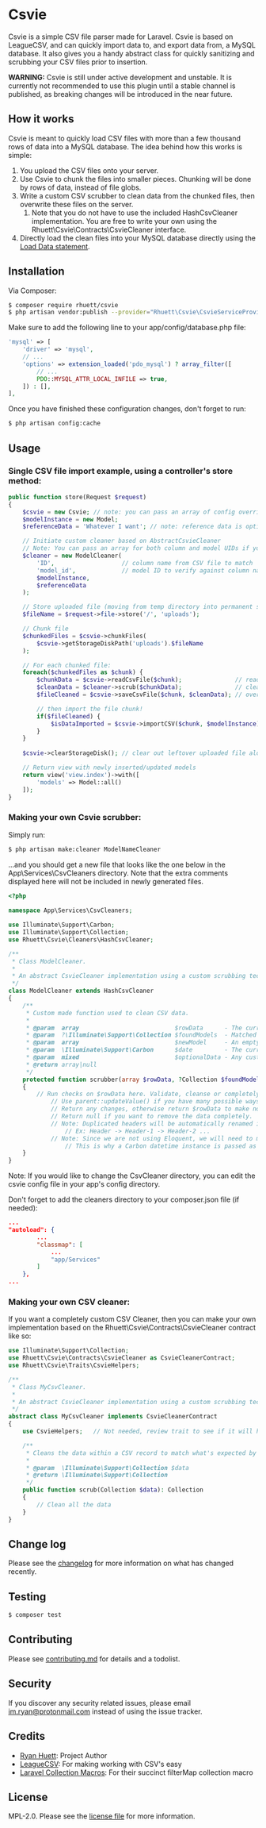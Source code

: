 # Csvie

Csvie is a simple CSV file parser made for Laravel. Csvie is based on LeagueCSV, and can quickly import data to, and export data from, a MySQL database. It also gives you a handy abstract class for quickly sanitizing and scrubbing your CSV files prior to insertion.

**WARNING:** Csvie is still under active development and unstable. It is currently not recommended to use this plugin until a stable channel is published, as breaking changes will be introduced in the near future.

## How it works

Csvie is meant to quickly load CSV files with more than a few thousand rows of data into a MySQL database. The idea behind how this works is simple:
1. You upload the CSV files onto your server.
2. Use Csvie to chunk the files into smaller pieces. Chunking will be done by rows of data, instead of file globs.
3. Write a custom CSV scrubber to clean data from the chunked files, then overwrite these files on the server.
   1. Note that you do not have to use the included HashCsvCleaner implementation. You are free to write your own using the Rhuett\Csvie\Contracts\CsvieCleaner interface.
4. Directly load the clean files into your MySQL database directly using the [Load Data statement](https://dev.mysql.com/doc/refman/8.0/en/load-data.html).

## Installation

Via Composer:

``` bash
$ composer require rhuett/csvie
$ php artisan vendor:publish --provider="Rhuett\Csvie\CsvieServiceProvider"
```

Make sure to add the following line to your app/config/database.php file:

``` php
'mysql' => [
    'driver' => 'mysql',
    // ...
    'options' => extension_loaded('pdo_mysql') ? array_filter([
        // ...
        PDO::MYSQL_ATTR_LOCAL_INFILE => true,
    ]) : [],
],
```
Once you have finished these configuration changes, don't forget to run:

``` bash
$ php artisan config:cache
```

## Usage

### Single CSV file import example, using a controller's store method:

``` php
public function store(Request $request)
{
    $csvie = new Csvie; // note: you can pass an array of config overrides if needed
    $modelInstance = new Model;
    $referenceData = 'Whatever I want'; // note: reference data is optional

    // Initiate custom cleaner based on AbstractCsvieCleaner
    // Note: You can pass an array for both column and model UIDs if you need to verify against multiple columns
    $cleaner = new ModelCleaner(
        'ID',                   // column name from CSV file to match
        'model_id',             // model ID to verify against column name
        $modelInstance,
        $referenceData  
    );

    // Store uploaded file (moving from temp directory into permanent storage)
    $fileName = $request->file->store('/', 'uploads');

    // Chunk file
    $chunkedFiles = $csvie->chunkFiles(
        $csvie->getStorageDiskPath('uploads').$fileName
    );

    // For each chunked file:
    foreach($chunkedFiles as $chunk) {
        $chunkData = $csvie->readCsvFile($chunk);               // read data from the file chunk,
        $cleanData = $cleaner->scrub($chunkData);               // clean the data,
        $fileCleaned = $csvie->saveCsvFile($chunk, $cleanData); // overwrite changes to the file chunk,

        // then import the file chunk!
        if($fileCleaned) {
            $isDataImported = $csvie->importCSV($chunk, $modelInstance);
        }
    }
    
    $csvie->clearStorageDisk(); // clear out leftover uploaded file along with its chunks

    // Return view with newly inserted/updated models
    return view('view.index')->with([
        'models' => Model::all()
    ]);
}
```

### Making your own Csvie scrubber:

Simply run:

``` bash
$ php artisan make:cleaner ModelNameCleaner
```

...and you should get a new file that looks like the one below in the App\Services\CsvCleaners directory. Note that the extra comments displayed here will not be included in newly generated files.

```php
<?php
 
namespace App\Services\CsvCleaners;

use Illuminate\Support\Carbon;
use Illuminate\Support\Collection;
use Rhuett\Csvie\Cleaners\HashCsvCleaner;

/**
 * Class ModelCleaner.
 * 
 * An abstract CsvieCleaner implementation using a custom scrubbing technique based on your needs.
 */
class ModelCleaner extends HashCsvCleaner
{
    /**
     * Custom made function used to clean CSV data.
     *
     * @param  array                           $rowData      - The current row of data pulled from your CSV.
     * @param  ?\Illuminate\Support\Collection $foundModels  - Matched model(s) based on your CSV, otherwise contains null.
     * @param  array                           $newModel     - An empty model indexed with appropriate keys based on your model.
     * @param  \Illuminate\Support\Carbon      $date         - The current date used for timestamps.
     * @param  mixed                           $optionalData - Any custom data that you want to reference in the scrubber.
     * @return array|null
     */
    protected function scrubber(array $rowData, ?Collection $foundModels, array $newModel, Carbon $date, $optionalData)
    {
        // Run checks on $rowData here. Validate, cleanse or completely change!
            // Use parent::updateValue() if you have many possible ways to update a single value within $rowData. Check the function for more information.
            // Return any changes, otherwise return $rowData to make no changes.
            // Return null if you want to remove the data completely.
            // Note: Duplicated headers will be automatically renamed in $rowData.
                // Ex: Header -> Header-1 -> Header-2 ...
            // Note: Since we are not using Eloquent, we will need to manage our timestamps manually.
                // This is why a Carbon datetime instance is passed as a parameter.
    }
}
```

Note: If you would like to change the CsvCleaner directory, you can edit the csvie config file in your app's config directory.

Don't forget to add the cleaners directory to your composer.json file (if needed):

```json
...
"autoload": {
        ...
        "classmap": [
            ...
            "app/Services"
        ]
    },
...
```

### Making your own CSV cleaner:

If you want a completely custom CSV Cleaner, then you can make your own implementation based on the Rhuett\Csvie\Contracts\CsvieCleaner contract like so:


```php
use Illuminate\Support\Collection;
use Rhuett\Csvie\Contracts\CsvieCleaner as CsvieCleanerContract;
use Rhuett\Csvie\Traits\CsvieHelpers;

/**
 * Class MyCsvCleaner.
 * 
 * An abstract CsvieCleaner implementation using a custom scrubbing technique based on your needs.
 */
abstract class MyCsvCleaner implements CsvieCleanerContract
{
    use CsvieHelpers;   // Not needed, review trait to see if it will help you.

    /**
     * Cleans the data within a CSV record to match what's expected by the database.
     * 
     * @param  \Illuminate\Support\Collection $data
     * @return \Illuminate\Support\Collection
     */
    public function scrub(Collection $data): Collection
    {
        // Clean all the data
    }
}
```

## Change log

Please see the [changelog](changelog.md) for more information on what has changed recently.

## Testing

``` bash
$ composer test
```

## Contributing

Please see [contributing.md](contributing.md) for details and a todolist.

## Security

If you discover any security related issues, please email im.ryan@protonmail.com instead of using the issue tracker.

## Credits

- [Ryan Huett][link-author]: Project Author
- [LeagueCSV][link-leaguecsv]: For making working with CSV's easy
- [Laravel Collection Macros][link-spatie]: For their succinct filterMap collection macro

## License

MPL-2.0. Please see the [license file](license.md) for more information.

[link-author]: https://github.com/im-ryan
[link-leaguecsv]: https://github.com/thephpleague/csv
[link-spatie]: https://github.com/spatie/laravel-collection-macros